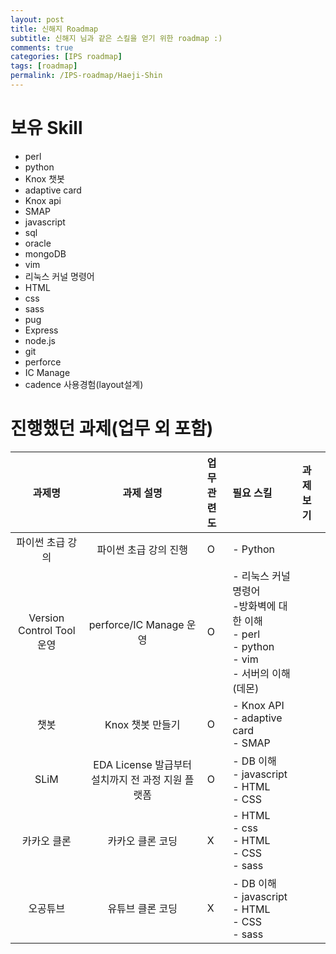 ```yaml
---
layout: post
title: 신해지 Roadmap
subtitle: 신해지 님과 같은 스킬을 얻기 위한 roadmap :)
comments: true
categories: [IPS roadmap]
tags: [roadmap]
permalink: /IPS-roadmap/Haeji-Shin
---
```


# 보유 Skill
- perl
- python
- Knox 챗봇
- adaptive card
- Knox api
- SMAP
- javascript
- sql
- oracle
- mongoDB
- vim
- 리눅스 커널 명령어
- HTML
- css
- sass
- pug
- Express
- node.js
- git
- perforce
- IC Manage
- cadence 사용경험(layout설계)

# 진행했던 과제(업무 외 포함)

| 과제명 | 과제 설명 | 업무<br>관련도 | 필요 스킬 | 과제보기 |
| :---: |:---: | :---- | :--- |:--- |
| 파이썬 초급 강의 | 파이썬 초급 강의 진행 | O | - Python |  |
| Version Control Tool 운영 | perforce/IC Manage 운영 | O | - 리눅스 커널 명령어<br>-방화벽에 대한 이해<br>- perl<br>- python<br>- vim<br>- 서버의 이해(데몬) |  |
| 챗봇  | Knox 챗봇 만들기 | O | - Knox API<br>- adaptive card<br>- SMAP |  |
| SLiM  | EDA License 발급부터 설치까지 전 과정 지원 플랫폼 | O | - DB 이해<br>- javascript<br>- HTML<br>- CSS<br> |  |
| 카카오 클론  | 카카오 클론 코딩 | X | - HTML<br>- css<br>- HTML<br>- CSS<br>- sass<br> |  |
| 오공튜브  | 유튜브 클론 코딩 | X | - DB 이해<br>- javascript<br>- HTML<br>- CSS<br>- sass<br> |  |

